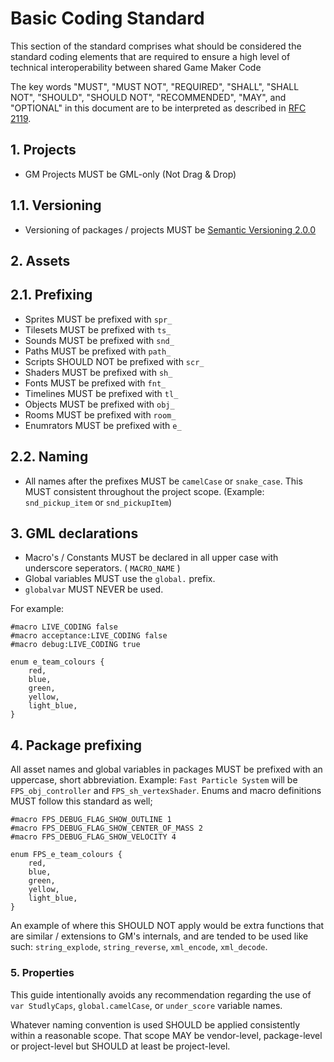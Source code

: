 # Basic Coding Standard

This section of the standard comprises what should be considered the standard
coding elements that are required to ensure a high level of technical
interoperability between shared Game Maker Code

The key words "MUST", "MUST NOT", "REQUIRED", "SHALL", "SHALL NOT", "SHOULD",
"SHOULD NOT", "RECOMMENDED", "MAY", and "OPTIONAL" in this document are to be
interpreted as described in [RFC 2119].

[RFC 2119]: http://www.ietf.org/rfc/rfc2119.txt

## 1. Projects

- GM Projects MUST be GML-only (Not Drag & Drop)

## 1.1. Versioning

- Versioning of packages / projects MUST be [Semantic Versioning 2.0.0]

[Semantic Versioning 2.0.0]: https://semver.org/

## 2. Assets

## 2.1. Prefixing

- Sprites MUST be prefixed with `spr_`
- Tilesets MUST be prefixed with `ts_`
- Sounds MUST be prefixed with `snd_`
- Paths MUST be prefixed with `path_`
- Scripts SHOULD NOT be prefixed with `scr_`
- Shaders MUST be prefixed with `sh_`
- Fonts MUST be prefixed with `fnt_`
- Timelines MUST be prefixed with `tl_`
- Objects MUST be prefixed with `obj_`
- Rooms MUST be prefixed with `room_`
- Enumrators MUST be prefixed with `e_`

## 2.2. Naming

- All names after the prefixes MUST be `camelCase` or `snake_case`.
This MUST consistent throughout the project scope. (Example: `snd_pickup_item` or `snd_pickupItem`)

## 3. GML declarations

- Macro's / Constants MUST be declared in all upper case with underscore seperators. ( `MACRO_NAME` )
- Global variables MUST use the `global.` prefix.
- `globalvar` MUST NEVER be used.

For example:
```gml
#macro LIVE_CODING false
#macro acceptance:LIVE_CODING false
#macro debug:LIVE_CODING true

enum e_team_colours {
    red,
    blue,
    green,
    yellow,
    light_blue,
}
```

## 4. Package prefixing

All asset names and global variables in packages MUST be prefixed with an uppercase, short abbreviation. 
Example: ``Fast Particle System`` will be ``FPS_obj_controller`` and ``FPS_sh_vertexShader``.
Enums and macro definitions MUST follow this standard as well;
```gml
#macro FPS_DEBUG_FLAG_SHOW_OUTLINE 1
#macro FPS_DEBUG_FLAG_SHOW_CENTER_OF_MASS 2
#macro FPS_DEBUG_FLAG_SHOW_VELOCITY 4 

enum FPS_e_team_colours {
    red,
    blue,
    green,
    yellow,
    light_blue,
}
```

An example of where this SHOULD NOT apply would be extra functions that are similar / extensions to GM's internals, 
and are tended to be used like such: ``string_explode``, ``string_reverse``, ``xml_encode``, ``xml_decode``.

### 5. Properties

This guide intentionally avoids any recommendation regarding the use of
`var StudlyCaps`, `global.camelCase`, or `under_score` variable names.

Whatever naming convention is used SHOULD be applied consistently within a
reasonable scope. That scope MAY be vendor-level, package-level or project-level but SHOULD at least be project-level.

